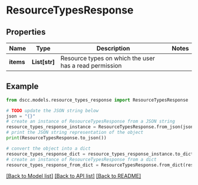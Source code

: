 # ResourceTypesResponse


## Properties

Name | Type | Description | Notes
------------ | ------------- | ------------- | -------------
**items** | **List[str]** | Resource types on which the user has a read permission | 

## Example

```python
from dscc.models.resource_types_response import ResourceTypesResponse

# TODO update the JSON string below
json = "{}"
# create an instance of ResourceTypesResponse from a JSON string
resource_types_response_instance = ResourceTypesResponse.from_json(json)
# print the JSON string representation of the object
print(ResourceTypesResponse.to_json())

# convert the object into a dict
resource_types_response_dict = resource_types_response_instance.to_dict()
# create an instance of ResourceTypesResponse from a dict
resource_types_response_from_dict = ResourceTypesResponse.from_dict(resource_types_response_dict)
```
[[Back to Model list]](../README.md#documentation-for-models) [[Back to API list]](../README.md#documentation-for-api-endpoints) [[Back to README]](../README.md)


